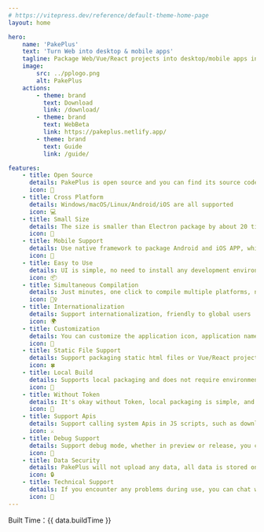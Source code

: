 ```yaml
---
# https://vitepress.dev/reference/default-theme-home-page
layout: home

hero:
    name: 'PakePlus'
    text: 'Turn Web into desktop & mobile apps'
    tagline: Package Web/Vue/React projects into desktop/mobile apps in minutes
    image:
        src: ../pplogo.png
        alt: PakePlus
    actions:
        - theme: brand
          text: Download
          link: /download/
        - theme: brand
          text: WebBeta
          link: https://pakeplus.netlify.app/
        - theme: brand
          text: Guide
          link: /guide/

features:
    - title: Open Source
      details: PakePlus is open source and you can find its source code on GitHub
      icon: 🐙
    - title: Cross Platform
      details: Windows/macOS/Linux/Android/iOS are all supported
      icon: 💻
    - title: Small Size
      details: The size is smaller than Electron package by about 20 times (less than 5M!)
      icon: 🚀
    - title: Mobile Support
      details: Use native framework to package Android and iOS APP, which is smaller and faster
      icon: 📲
    - title: Easy to Use
      details: UI is simple, no need to install any development environment, save time and save money
      icon: 📦
    - title: Simultaneous Compilation
      details: Just minutes, one click to compile multiple platforms, no environment and time anxiety
      icon: 🧘‍♀️
    - title: Internationalization
      details: Support internationalization, friendly to global users
      icon: 🌍
    - title: Customization
      details: You can customize the application icon, application name, and inject JavaScript code
      icon: 🎨
    - title: Static File Support
      details: Support packaging static html files or Vue/React projects compiled dist
      icon: 🍀
    - title: Local Build
      details: Supports local packaging and does not require environments. only takes 30 seconds
      icon: 🍔
    - title: Without Token
      details: It's okay without Token, local packaging is simple, and no Token is needed
      icon: 🥥
    - title: Support Apis
      details: Support calling system Apis in JS scripts, such as downloading files, etc
      icon: ⚔️
    - title: Debug Support
      details: Support debug mode, whether in preview or release, you can find bugs
      icon: 🐞
    - title: Data Security
      details: PakePlus will not upload any data, all data is stored on your computer
      icon: 🔒
    - title: Technical Support
      details: If you encounter any problems during use, you can chat with us
      icon: 💬
---
```


<div :class="$style.buildInfo">
    <span :class="$style.buildTime">Built Time：{{ data.buildTime }}</span>
</div>

<script setup>
import { data } from './static/js/buildtime.data.ts'
</script>

<style module>

.buildInfo{
    display: flex;
    flex-direction: row;
    justify-content: flex-end;
    margin-top: 20px;
}

.buildTime{
    color: gray;
}
</style>
